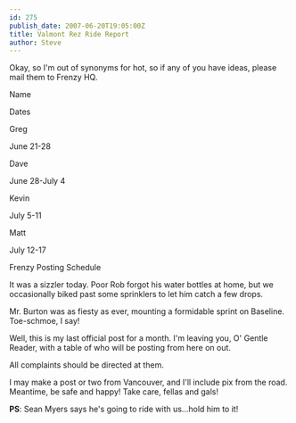 ```yaml
---
id: 275
publish_date: 2007-06-20T19:05:00Z
title: Valmont Rez Ride Report
author: Steve
---
```

Okay, so I'm out of synonyms for hot, so if any of you have ideas, please mail them to Frenzy HQ.

Name

Dates

Greg

June 21-28

Dave

June 28-July 4

Kevin

July 5-11

Matt

July 12-17

  
Frenzy Posting Schedule

It was a sizzler today. Poor Rob forgot his water bottles at home, but we occasionally biked past some sprinklers to let him catch a few drops.

Mr. Burton was as fiesty as ever, mounting a formidable sprint on Baseline. Toe-schmoe, I say!

Well, this is my last official post for a month. I'm leaving you, O' Gentle Reader, with a table of who will be posting from here on out.

All complaints should be directed at them.

I may make a post or two from Vancouver, and I'll include pix from the road. Meantime, be safe and happy! Take care, fellas and gals!

**PS**: Sean Myers says he's going to ride with us...hold him to it!
